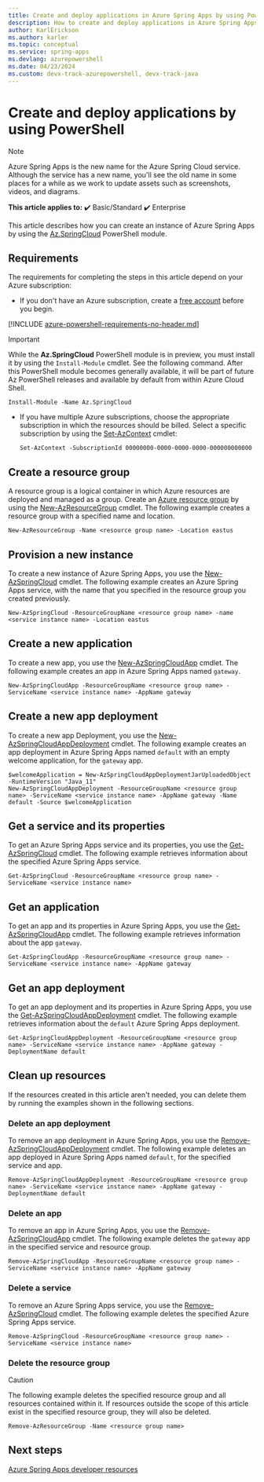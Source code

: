 ```yaml
---
title: Create and deploy applications in Azure Spring Apps by using PowerShell
description: How to create and deploy applications in Azure Spring Apps by using PowerShell
author: KarlErickson
ms.author: karler
ms.topic: conceptual
ms.service: spring-apps
ms.devlang: azurepowershell
ms.date: 04/23/2024
ms.custom: devx-track-azurepowershell, devx-track-java
---
```


# Create and deploy applications by using PowerShell

> [!NOTE]
> Azure Spring Apps is the new name for the Azure Spring Cloud service. Although the service has a new name, you'll see the old name in some places for a while as we work to update assets such as screenshots, videos, and diagrams.

**This article applies to:** ✔️ Basic/Standard ✔️ Enterprise

This article describes how you can create an instance of Azure Spring Apps by using the [Az.SpringCloud](/powershell/module/Az.SpringCloud) PowerShell module.

## Requirements

The requirements for completing the steps in this article depend on your Azure subscription:

* If you don't have an Azure subscription, create a [free account](https://azure.microsoft.com/free/) before you begin.

[!INCLUDE [azure-powershell-requirements-no-header.md](../../../includes/azure-powershell-requirements-no-header.md)]

   > [!IMPORTANT]
   > While the **Az.SpringCloud** PowerShell module is in preview, you must install it by using
   > the `Install-Module` cmdlet. See the following command. After this PowerShell module becomes generally available, it will be part of future Az PowerShell releases and available by default from within Azure Cloud Shell.

   ```azurepowershell-interactive
   Install-Module -Name Az.SpringCloud
   ```

* If you have multiple Azure subscriptions, choose the appropriate subscription in which the resources should be billed. Select a specific subscription by using the [Set-AzContext](/powershell/module/az.accounts/set-azcontext) cmdlet:

   ```azurepowershell-interactive
   Set-AzContext -SubscriptionId 00000000-0000-0000-0000-000000000000
   ```

## Create a resource group

A resource group is a logical container in which Azure resources are deployed and managed as a group. Create an [Azure resource group](../../azure-resource-manager/management/overview.md) by using the [New-AzResourceGroup](/powershell/module/az.resources/new-azresourcegroup)
cmdlet. The following example creates a resource group with a specified name and location.

```azurepowershell-interactive
New-AzResourceGroup -Name <resource group name> -Location eastus
```

## Provision a new instance

To create a new instance of Azure Spring Apps, you use the [New-AzSpringCloud](/powershell/module/az.springcloud/new-azspringcloud) cmdlet. The following example creates an Azure Spring Apps service, with the name that you specified in the resource group you created previously.

```azurepowershell-interactive
New-AzSpringCloud -ResourceGroupName <resource group name> -name <service instance name> -Location eastus
```

## Create a new application

To create a new app, you use the
[New-AzSpringCloudApp](/powershell/module/az.springcloud/new-azspringcloudapp) cmdlet. The following example creates an app in Azure Spring Apps named `gateway`.

```azurepowershell-interactive
New-AzSpringCloudApp -ResourceGroupName <resource group name> -ServiceName <service instance name> -AppName gateway
```

## Create a new app deployment

To create a new app Deployment, you use the
[New-AzSpringCloudAppDeployment](/powershell/module/az.springcloud/new-azspringcloudappdeployment)
cmdlet. The following example creates an app deployment in Azure Spring Apps named `default` with an empty welcome application, for the `gateway` app.

```azurepowershell-interactive
$welcomeApplication = New-AzSpringCloudAppDeploymentJarUploadedObject -RuntimeVersion "Java_11"
New-AzSpringCloudAppDeployment -ResourceGroupName <resource group name> -ServiceName <service instance name> -AppName gateway -Name default -Source $welcomeApplication
```

## Get a service and its properties

To get an Azure Spring Apps service and its properties, you use the [Get-AzSpringCloud](/powershell/module/az.springcloud/get-azspringcloud) cmdlet. The following example retrieves information about the specified Azure Spring Apps service.

```azurepowershell-interactive
Get-AzSpringCloud -ResourceGroupName <resource group name> -ServiceName <service instance name>
```

## Get an application

To get an app and its properties in Azure Spring Apps, you use the
[Get-AzSpringCloudApp](/powershell/module/az.springcloud/get-azspringcloudapp) cmdlet. The following example retrieves information about the app `gateway`.

```azurepowershell-interactive
Get-AzSpringCloudApp -ResourceGroupName <resource group name> -ServiceName <service instance name> -AppName gateway
```

## Get an app deployment

To get an app deployment and its properties in Azure Spring Apps, you use the
[Get-AzSpringCloudAppDeployment](/powershell/module/az.springcloud/get-azspringcloudappdeployment) cmdlet. The following example retrieves information about the `default` Azure Spring Apps deployment.

```azurepowershell-interactive
Get-AzSpringCloudAppDeployment -ResourceGroupName <resource group name> -ServiceName <service instance name> -AppName gateway -DeploymentName default
```

## Clean up resources

If the resources created in this article aren't needed, you can delete them by running the examples shown in the following sections.

### Delete an app deployment

To remove an app deployment in Azure Spring Apps, you use the
[Remove-AzSpringCloudAppDeployment](/powershell/module/az.springcloud/remove-azspringcloudappdeployment) cmdlet. The following example deletes an app deployed in Azure Spring Apps named `default`, for the specified service and app.

```azurepowershell-interactive
Remove-AzSpringCloudAppDeployment -ResourceGroupName <resource group name> -ServiceName <service instance name> -AppName gateway -DeploymentName default
```

### Delete an app

To remove an app in Azure Spring Apps, you use the
[Remove-AzSpringCloudApp](/powershell/module/Az.SpringCloud/remove-azspringcloudapp) cmdlet. The following example deletes the `gateway` app in the specified service and resource group.

```azurepowershell
Remove-AzSpringCloudApp -ResourceGroupName <resource group name> -ServiceName <service instance name> -AppName gateway
```

### Delete a service

To remove an Azure Spring Apps service, you use the
[Remove-AzSpringCloud](/powershell/module/Az.SpringCloud/remove-azspringcloud) cmdlet. The following example deletes the specified Azure Spring Apps service.

```azurepowershell
Remove-AzSpringCloud -ResourceGroupName <resource group name> -ServiceName <service instance name>
```

### Delete the resource group

> [!CAUTION]
> The following example deletes the specified resource group and all resources contained within it. If resources outside the scope of this article exist in the specified resource group, they will also be deleted.

```azurepowershell-interactive
Remove-AzResourceGroup -Name <resource group name>
```

## Next steps

[Azure Spring Apps developer resources](./resources.md)
